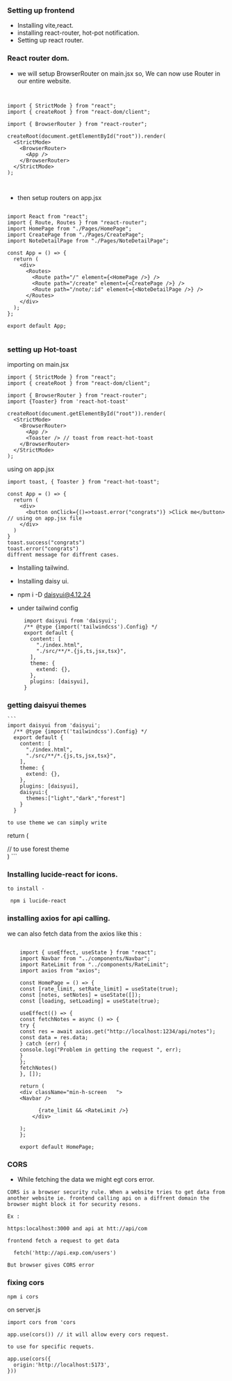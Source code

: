 ### Setting up frontend

- Installing vite,react.
- installing react-router, hot-pot notification.
- Setting up react router.

### React router dom.

- we will setup BrowserRouter on main.jsx so, We can now use Router in our entire website.

```


import { StrictMode } from "react";
import { createRoot } from "react-dom/client";

import { BrowserRouter } from "react-router";

createRoot(document.getElementById("root")).render(
  <StrictMode>
    <BrowserRouter>
      <App />
    </BrowserRouter>
  </StrictMode>
);



```

- then setup routers on app.jsx

```

import React from "react";
import { Route, Routes } from "react-router";
import HomePage from "./Pages/HomePage";
import CreatePage from "./Pages/CreatePage";
import NoteDetailPage from "./Pages/NoteDetailPage";

const App = () => {
  return (
    <div>
      <Routes>
        <Route path="/" element={<HomePage />} />
        <Route path="/create" element={<CreatePage />} />
        <Route path="/note/:id" element={<NoteDetailPage />} />
      </Routes>
    </div>
  );
};

export default App;


```

### setting up Hot-toast

importing on main.jsx

```
import { StrictMode } from "react";
import { createRoot } from "react-dom/client";

import { BrowserRouter } from "react-router";
import {Toaster} from 'react-hot-toast'

createRoot(document.getElementById("root")).render(
  <StrictMode>
    <BrowserRouter>
      <App />
      <Toaster /> // toast from react-hot-toast
    </BrowserRouter>
  </StrictMode>
);

```

using on app.jsx

```
import toast, { Toaster } from "react-hot-toast";

const App = () => {
  return (
    <div>
      <button onClick={()=>toast.error("congrats")} >Click me</button> // using on app.jsx file
    </div>
  )
}
toast.success("congrats")
toast.error("congrats")
diffrent message for diffrent cases.
```

- Installing tailwind.
- Installing daisy ui.
- npm i -D daisyui@4.12.24
- under tailwind config

  ```
    import daisyui from 'daisyui';
    /** @type {import('tailwindcss').Config} */
    export default {
      content: [
        "./index.html",
        "./src/**/*.{js,ts,jsx,tsx}",
      ],
      theme: {
        extend: {},
      },
      plugins: [daisyui],
    }
  ```

### getting daisyui themes

    ```
    import daisyui from 'daisyui';
      /** @type {import('tailwindcss').Config} */
      export default {
        content: [
          "./index.html",
          "./src/**/*.{js,ts,jsx,tsx}",
        ],
        theme: {
          extend: {},
        },
        plugins: [daisyui],
        daisyui:{
          themes:["light","dark","forest"]
        }
      }


```
to use theme we can simply write
```
return (

  <div data-theme = "forest" > // to use forest theme
  </div>
)
```

### Installing lucide-react for icons.

```
to install -

 npm i lucide-react
```

### installing axios for api calling.


we can also fetch data from the axios like this :

```

    import { useEffect, useState } from "react";
    import Navbar from "../components/Navbar";
    import RateLimit from "../components/RateLimit";
    import axios from "axios";

    const HomePage = () => {
    const [rate_limit, setRate_limit] = useState(true);
    const [notes, setNotes] = useState([]);
    const [loading, setLoading] = useState(true);

    useEffect(() => {
    const fetchNotes = async () => {
    try {
    const res = await axios.get("http://localhost:1234/api/notes");
    const data = res.data;
    } catch (err) {
    console.log("Problem in getting the request ", err);
    }
    };
    fetchNotes()
    }, []);

    return (
    <div className="min-h-screen   ">
    <Navbar />

          {rate_limit && <RateLimit />}
        </div>

    );
    };

    export default HomePage;

```

### CORS 

- While fetching the data we might egt cors error.

```
CORS is a browser security rule. When a website tries to get data from another website ie. frontend calling api on a diffrent domain the browser might block it for security resons.

Ex :

https:localhost:3000 and api at htt://api/com

frontend fetch a request to get data 

  fetch('http://api.exp.com/users')

But browser gives CORS error

```

### fixing cors

```
npm i cors
```

on server.js
```
import cors from 'cors

app.use(cors()) // it will allow every cors request.

to use for specific requets.

app.use(cors({
  origin:'http://localhost:5173',
}))

```

### 